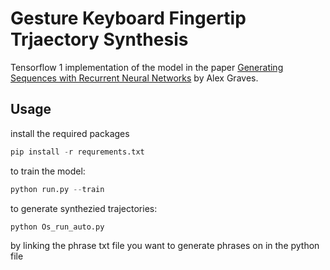 # Gesture Keyboard Fingertip Trjaectory Synthesis
Tensorflow 1 implementation of the model in the paper <a href="https://arxiv.org/abs/1308.0850">Generating Sequences with Recurrent Neural Networks</a> by Alex Graves.
## Usage
install the required packages 
```python
pip install -r requrements.txt
```
to train the model:
```python
python run.py --train
```
to generate synthezied trajectories:
```python
python Os_run_auto.py
```
by linking the phrase txt file you want to generate phrases on in the python file